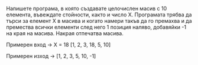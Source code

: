 Напишете програма, в която създавате целочислен масив с 10 елемента, въвеждате стойности, както и число X.
Програмата трябва да търси за елемент X в масива и когато намери такъв да го премахва и да премества всички 
елементи след него 1 позиция наляво, добавяйки -1 на края на масива. Накрая отпечатва масива.

Примерен вход  -> X = 18
                 [1, 2, 3, 18, 5, 10]
                 
Примерен изход -> [1, 2, 3, 5, 10, -1]
